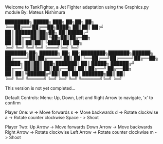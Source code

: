 Welcome to TankFighter, a Jet Fighter adaptation using the Graphics.py module
By: Mateus Nishimura

   ████████╗ █████╗ ███╗   ██╗██╗  ██╗  
   ╚══██╔══╝██╔══██╗████╗  ██║██║ ██╔╝  
      ██║   ███████║██╔██╗ ██║█████╔╝   
      ██║   ██╔══██║██║╚██╗██║██╔═██╗   
      ██║   ██║  ██║██║ ╚████║██║  ██╗  
      ╚═╝   ╚═╝  ╚═╝╚═╝  ╚═══╝╚═╝  ╚═╝  
███████╗██╗ ██████╗ ██╗  ██╗████████╗███████╗██████╗  
██╔════╝██║██╔════╝ ██║  ██║╚══██╔══╝██╔════╝██╔══██╗  
█████╗  ██║██║  ███╗███████║   ██║   █████╗  ██████╔╝  
██╔══╝  ██║██║   ██║██╔══██║   ██║   ██╔══╝  ██╔══██╗   
██║     ██║╚██████╔╝██║  ██║   ██║   ███████╗██║  ██║  
╚═╝     ╚═╝ ╚═════╝ ╚═╝  ╚═╝   ╚═╝   ╚══════╝╚═╝  ╚═╝  

This version is not yet completed...

Default Controls:
   Menu: Up, Down, Left and Right Arrow to navigate, 'x' to confirm

   Player One: w -> Move forwards
                s -> Move backwards
                d -> Rotate clockwise
                a -> Rotate counter clockwise
		Space - > Shoot

   Player Two: Up Arrow -> Move forwards
                Down Arrow -> Move backwards
                Right Arrow -> Rotate clockwise
                Left Arrow -> Rotate counter clockwise
		m - > Shoot
